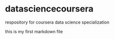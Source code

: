 datasciencecoursera
===================

respository for coursera data science specialization

this is my first markdown file
